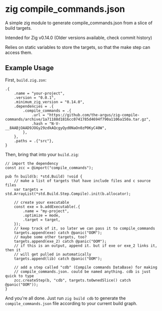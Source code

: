 # zig compile_commands.json

A simple zig module to generate compile_commands.json from a slice of build targets.

Intended for Zig v0.14.0 (Older versions available, check commit history)

Relies on static variables to store the targets, so that the make step can
access them.

## Example Usage

First, `build.zig.zon`:

```zig
.{
    .name = "your-project",
    .version = "0.0.1",
    .minimum_zig_version = "0.14.0",
    .dependencies = .{
        .compile_commands = .{
            .url = "https://github.com/the-argus/zig-compile-commands/archive/1a71188d1816cc0741785d4694f790a1106a150a.tar.gz",
            .hash = "N-V-__8AABjOAAD9JOGy29zdkAQcgyQyd0NaOn0zP0KyC40W",
        },
    },
    .paths = .{"src"},
}
```

Then, bring that into your `build.zig`:

```zig
// import the dependency
const zcc = @import("compile_commands");

pub fn build(b: *std.Build) !void {
    // make a list of targets that have include files and c source files
    var targets = std.ArrayList(*std.Build.Step.Compile).init(b.allocator);

    // create your executable
    const exe = b.addExecutable(.{
        .name = "my-project",
        .optimize = mode,
        .target = target,
    });
    // keep track of it, so later we can pass it to compile_commands
    targets.append(exe) catch @panic("OOM");
    // maybe some other targets, too?
    targets.append(exe_2) catch @panic("OOM");
    // if this is an output, append it. but if exe or exe_2 links it, then it
    // will get pulled in automatically
    targets.append(lib) catch @panic("OOM");

    // add a step called "cdb" (Compile commands DataBase) for making
    // compile_commands.json. could be named anything. cdb is just quick to type
    zcc.createStep(b, "cdb", targets.toOwnedSlice() catch @panic("OOM"));
}
```

And you're all done. Just run `zig build cdb` to generate the `compile_commands.json`
file according to your current build graph.
